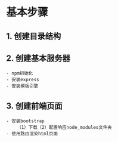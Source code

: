 # 基本步骤
## 1. 创建目录结构
## 2. 创建基本服务器
    - npm初始化
    - 安装express
    - 安装模板引擎
## 3. 创建前端页面
    - 安装bootstrap
        （1）下载（2）配置响应node_modules文件夹
    - 使用路由渲染html页面    
